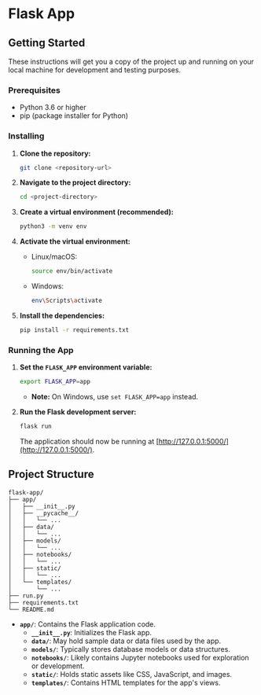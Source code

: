 # Flask App 

## Getting Started

These instructions will get you a copy of the project up and running on your local machine for development and testing purposes.

### Prerequisites

* Python 3.6 or higher
* pip (package installer for Python)

### Installing

1. **Clone the repository:**

   ```bash
   git clone <repository-url>
   ```

2. **Navigate to the project directory:**

   ```bash
   cd <project-directory>
   ```

3. **Create a virtual environment (recommended):**

   ```bash
   python3 -m venv env 
   ```

4. **Activate the virtual environment:**

   * Linux/macOS:
     ```bash
     source env/bin/activate
     ```
   * Windows:
     ```bash
     env\Scripts\activate
     ```

5. **Install the dependencies:**

   ```bash
   pip install -r requirements.txt
   ```

### Running the App

1. **Set the `FLASK_APP` environment variable:**

   ```bash
   export FLASK_APP=app 
   ```
   * **Note:** On Windows, use `set FLASK_APP=app` instead.

2. **Run the Flask development server:**

   ```bash
   flask run
   ```

   The application should now be running at  [http://127.0.0.1:5000/](http://127.0.0.1:5000/).

## Project Structure

```
flask-app/
├── app/
│   ├── __init__.py
│   ├── __pycache__/
│   │   └── ...
│   ├── data/
│   │   └── ...
│   ├── models/
│   │   └── ...
│   ├── notebooks/
│   │   └── ...
│   ├── static/
│   │   └── ...
│   └── templates/
│       └── ...
├── run.py
├── requirements.txt
└── README.md
```

* **`app/`**: Contains the Flask application code.
    * **`__init__.py`**: Initializes the Flask app.
    * **`data/`**:  May hold sample data or data files used by the app.
    * **`models/`**: Typically stores database models or data structures.
    * **`notebooks/`**: Likely contains Jupyter notebooks used for exploration or development.
    * **`static/`**:  Holds static assets like CSS, JavaScript, and images.
    * **`templates/`**: Contains HTML templates for the app's views.

